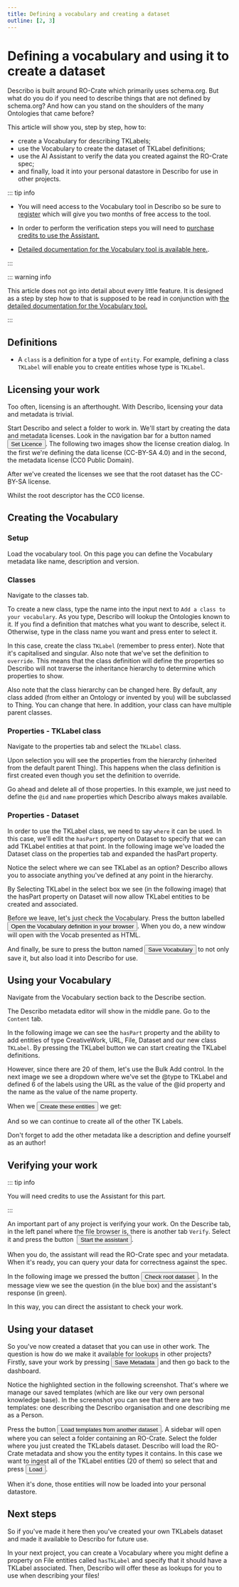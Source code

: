 ```yaml
---
title: Defining a vocabulary and creating a dataset
outline: [2, 3]
---
```


# Defining a vocabulary and using it to create a dataset

Describo is built around RO-Crate which primarily uses schema.org. But what do you do if you need to
describe things that are not defined by schema.org? And how can you stand on the shoulders of the
many Ontologies that came before?

This article will show you, step by step, how to:

-   create a Vocabulary for describing TKLabels;
-   use the Vocabulary to create the dataset of TKLabel definitions;
-   use the AI Assistant to verify the data you created against the RO-Crate spec;
-   and finally, load it into your personal datastore in Describo for use in other projects.

::: tip info

-   You will need access to the Vocabulary tool in Describo so be sure to
    [register](/docs/guide/register.html) which will give you two months of free access to the tool.

-   In order to perform the verification steps you will need to
    [purchase credits to use the Assistant.](/docs/guide/purchase-credits.html)

-   [Detailed documentation for the Vocabulary tool is available here.](/docs/guide/vocabulary.html).

:::

::: warning info

This article does not go into detail about every little feature. It is designed as a step by step
how to that is supposed to be read in conjunction with
[the detailed documentation for the Vocabulary tool.](/docs/guide/vocabulary.html)

:::

## Definitions

-   A `class` is a definition for a type of `entity`. For example, defining a class `TKLabel` will
    enable you to create entities whose type is `TKLabel`.

## Licensing your work

Too often, licensing is an afterthought. With Describo, licensing your data and metadata is trivial.

Start Describo and select a folder to work in. We'll start by creating the data and metadata
licenses. Look in the navigation bar for a button named&nbsp;<Button>Set Licence</Button>. The
following two images show the license creation dialog. In the first we're defining the data license
(CC-BY-SA 4.0) and in the second, the metadata license (CC0 Public Domain).

<ImageComponent src="/images/articles/creating-a-dataset/dataset1.webp"></ImageComponent>
<ImageComponent src="/images/articles/creating-a-dataset/dataset3.webp"></ImageComponent>

After we've created the licenses we see that the root dataset has the CC-BY-SA license.

<ImageComponent src="/images/articles/creating-a-dataset/dataset2.webp"></ImageComponent>

Whilst the root descriptor has the CC0 license.

<ImageComponent src="/images/articles/creating-a-dataset/dataset4.webp"></ImageComponent>

## Creating the Vocabulary

### Setup

Load the vocabulary tool. On this page you can define the Vocabulary metadata like name, description
and version.

<ImageComponent src="/images/articles/creating-a-dataset/dataset5.webp"></ImageComponent>

### Classes

Navigate to the classes tab.

To create a new class, type the name into the input next to `Add a class to your vocabulary`. As you
type, Describo will lookup the Ontologies known to it. If you find a definition that matches what
you want to describe, select it. Otherwise, type in the class name you want and press enter to
select it.

In this case, create the class `TKLabel` (remember to press enter). Note that it's capitalised and
singular. Also note that we've set the definition to `override`. This means that the class
definition will define the properties so Describo will not traverse the inheritance hierarchy to
determine which properties to show.

Also note that the class hierarchy can be changed here. By default, any class added (from either an
Ontology or invented by you) will be subclassed to Thing. You can change that here. In addition,
your class can have multiple parent classes.

<ImageComponent src="/images/articles/creating-a-dataset/dataset6.webp"></ImageComponent>

### Properties - TKLabel class

Navigate to the properties tab and select the `TKLabel` class.

Upon selection you will see the properties from the hierarchy (inherited from the default parent
Thing). This happens when the class definition is first created even though you set the definition
to override.

<ImageComponent src="/images/articles/creating-a-dataset/dataset7.webp"></ImageComponent>

Go ahead and delete all of those properties. In this example, we just need to define the `@id` and
`name` properties which Describo always makes available.

<ImageComponent src="/images/articles/creating-a-dataset/dataset8.webp"></ImageComponent>

### Properties - Dataset

In order to use the TKLabel class, we need to say `where` it can be used. In this case, we'll edit
the `hasPart` property on Dataset to specify that we can add TKLabel entities at that point. In the
following image we've loaded the Dataset class on the properties tab and expanded the hasPart
property.

Notice the select where we can see TKLabel as an option? Describo allows you to associate anything
you've defined at any point in the hierarchy.

<ImageComponent src="/images/articles/creating-a-dataset/dataset9.webp"></ImageComponent>

By Selecting TKLabel in the select box we see (in the following image) that the hasPart property on
Dataset will now allow TKLabel entities to be created and associated.

<ImageComponent src="/images/articles/creating-a-dataset/dataset10.webp"></ImageComponent>

Before we leave, let's just check the Vocabulary. Press the button labelled <Button>Open the
Vocabulary definition in your browser</Button>. When you do, a new window will open with the Vocab
presented as HTML.

<ImageComponent src="/images/articles/creating-a-dataset/dataset11.webp"></ImageComponent>

And finally, be sure to press the button named <Button>Save Vocabulary</Button> to not only save it,
but also load it into Describo for use.

## Using your Vocabulary

Navigate from the Vocabulary section back to the Describe section.

The Describo metadata editor will show in the middle pane. Go to the `Content` tab.

In the following image we can see the `hasPart` property and the ability to add entities of type
CreativeWork, URL, File, Dataset and our new class `TKLabel`. By pressing the TKLabel button we can
start creating the TKLabel definitions.

<ImageComponent src="/images/articles/creating-a-dataset/dataset12.webp"></ImageComponent>

However, since there are 20 of them, let's use the Bulk Add control. In the next image we see a
dropdown where we've set the @type to TKLabel and defined 6 of the labels using the URL as the value
of the @id property and the name as the value of the name property.

<ImageComponent src="/images/articles/creating-a-dataset/dataset13.webp"></ImageComponent>

When we <Button>Create these entities</Button> we get:

<ImageComponent src="/images/articles/creating-a-dataset/dataset14.webp"></ImageComponent>

And so we can continue to create all of the other TK Labels.

Don't forget to add the other metadata like a description and define yourself as an author!

## Verifying your work

::: tip info

You will need credits to use the Assistant for this part.

:::

An important part of any project is verifying your work. On the Describe tab, in the left panel
where the file browser is, there is another tab `Verify`. Select it and press the button
&nbsp;<Button>Start the assistant</Button>.

<ImageComponent src="/images/articles/creating-a-dataset/dataset15.webp"></ImageComponent>

When you do, the assistant will read the RO-Crate spec and your metadata. When it's ready, you can
query your data for correctness against the spec.

<ImageComponent src="/images/articles/creating-a-dataset/dataset16.webp"></ImageComponent>

In the following image we pressed the button <Button>Check root dataset</Button>. In the message
view we see the question (in the blue box) and the assistant's response (in green).

<ImageComponent src="/images/articles/creating-a-dataset/dataset17.webp"></ImageComponent>

In this way, you can direct the assistant to check your work.

## Using your dataset

So you've now created a dataset that you can use in other work. The question is how do we make it
available for lookups in other projects? Firstly, save your work by pressing <Button>Save
Metadata</Button> and then go back to the dashboard.

Notice the highlighted section in the following screenshot. That's where we manage our saved
templates (which are like our very own personal knowledge base). In the screenshot you can see that
there are two templates: one describing the Describo organisation and one describing me as a Person.

<ImageComponent src="/images/articles/creating-a-dataset/dataset18.webp"></ImageComponent>

Press the button <Button>Load templates from another dataset</Button>. A sidebar will open where you
can select a folder containing an RO-Crate. Select the folder where you just created the TKLabels
dataset. Describo will load the RO-Crate metadata and show you the entity types it contains. In this
case we want to ingest all of the TKLabel entities (20 of them) so select that and
press&nbsp;<Button>Load</Button>.

<ImageComponent src="/images/articles/creating-a-dataset/dataset19.webp"></ImageComponent>

When it's done, those entities will now be loaded into your personal datastore.

<ImageComponent src="/images/articles/creating-a-dataset/dataset20.webp"></ImageComponent>

## Next steps

So if you've made it here then you've created your own TKLabels dataset and made it available to
Describo for future use.

In your next project, you can create a Vocabulary where you might define a property on File entities
called `hasTkLabel` and specify that it should have a TKLabel associated. Then, Describo will offer
these as lookups for you to use when describing your files!
